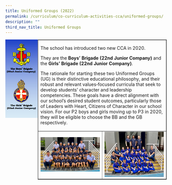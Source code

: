 ```yaml
---
title: Uniformed Groups (2022)
permalink: /curriculum/co-curriculum-activities-cca/uniformed-groups/
description: ""
third_nav_title: Uniformed Groups
---
```


<img style="width: 20%;" src="/images/cca6.png" align = "left" />
<table style="border-collapse: collapse; width: 80%;" border="1">
<tbody>
<tr>
<td style="width: 50%;" colspan="2">
<p>The school has introduced two new CCA in 2020.</p>
<p>They are the&nbsp;<strong>Boys&rsquo; Brigade (22nd Junior Company)</strong>&nbsp;and the&nbsp;<strong>Girls&rsquo; Brigade (22nd Junior Company)</strong>.</p>
<p>The rationale for starting these two Uniformed Groups (UG) is their distinctive educational philosophy, and their robust and relevant values‐focused curricula that seek to develop students&rsquo; character and leadership competencies. These goals have a direct alignment with our school&rsquo;s desired student outcomes, particularly those of Leaders with Heart, Citizens of Character in our school vision. For our P2 boys and girls moving up to P3 in 2020, they will be eligible to choose the BB and the GB respectively.</p>
</td>
</tr>
<tr>
<td style="width: 50%;"><img src="/images/BB_contingent.jpg"></td>
<td style="width: 50%;"><img src="/images/GB_contingent.jpg"></td>
</tr>
</tbody>
</table>
